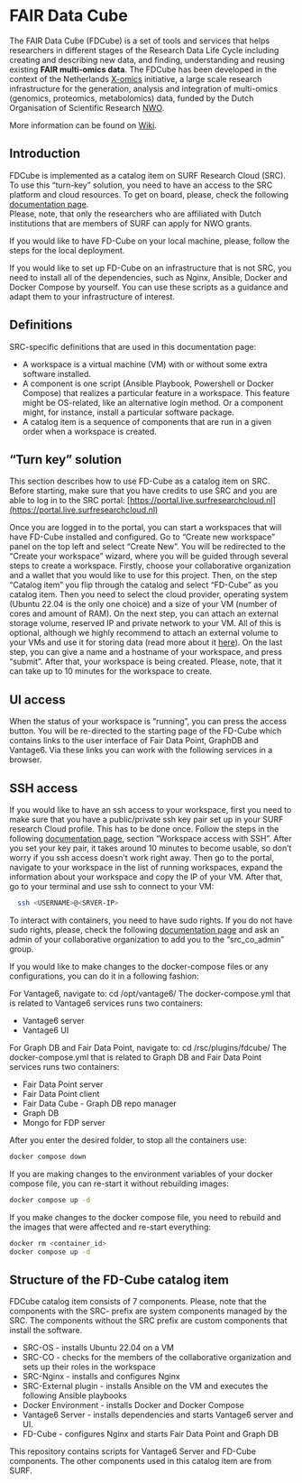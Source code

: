 # FAIR Data Cube

The FAIR Data Cube (FDCube) is a set of tools and services that helps researchers in different stages of the Research Data Life Cycle including creating and describing new data, and finding, understanding and reusing existing **FAIR multi-omics data**. The FDCube has been developed in the context of the Netherlands [X-omics](https://x-omics.nl) initiative, a large scale research infrastructure for the generation, analysis and integration of multi-omics (genomics, proteomics, metabolomics) data, funded by the Dutch Organisation of Scientific Research [NWO](https://onderzoeksfaciliteiten.nl/).

More information can be found on [Wiki](https://github.com/Xomics/FAIRDataCube/wiki).


## Introduction

FDCube is implemented as a catalog item on SURF Research Cloud (SRC). To use this “turn-key” solution, you need to have an access to the SRC platform and cloud resources. To get on board, please, check the following [documentation page](https://servicedesk.surf.nl/wiki/display/WIKI/Get+a+budget+for+Research+Cloud).  
Please, note, that only the researchers who are affiliated with Dutch institutions that are members of SURF can apply for NWO grants.  

If you would like to have FD-Cube on your local machine, please, follow the steps for the local deployment.

If you would like to set up FD-Cube on an infrastructure that is not SRC, you need to install all of the dependencies, such as Nginx, Ansible, Docker and Docker Compose by yourself. You can use these scripts as a guidance and adapt them to your infrastructure of interest. 

## Definitions
SRC-specific definitions that are used in this documentation page: 

- A workspace is a virtual machine (VM) with or without some extra software installed.
- A component is one script (Ansible Playbook, Powershell or Docker Compose) that realizes a particular feature in a workspace. This feature might be OS-related, like an alternative login method. Or a component might, for instance, install a particular software package.
- A catalog item is a sequence of components that are run in a given order when a workspace is created.

## “Turn key” solution
This section describes how to use FD-Cube as a catalog item on SRC. Before starting, make sure that you have credits to use SRC and you are able to log in to the SRC portal: [https://portal.live.surfresearchcloud.nl](https://portal.live.surfresearchcloud.nl)

Once you are logged in to the portal, you can start a workspaces that will have FD-Cube installed and configured. Go to “Create new workspace” panel on the top left and select “Create New”. You will be redirected to the “Create your workspace” wizard, where you will be guided through several steps to create a workspace. 
Firstly, choose your collaborative organization and a wallet that you would like to use for this project. Then, on the step “Catalog item” you flip through the catalog and select “FD-Cube” as you catalog item. Then you need to select the cloud provider, operating system (Ubuntu 22.04 is the only one choice) and a size of your VM (number of cores and amount of RAM). 
On the next step, you can attach an external storage volume, reserved IP and private network to your VM. All of this is optional, although we highly recommend to attach an external volume to your VMs and use it for storing data (read more about it [here](https://servicedesk.surf.nl/wiki/display/WIKI/External+storage+volumes)). 
On the last step, you can give a name and a hostname of your workspace, and press “submit”. 
After that, your workspace is being created. Please, note, that it can take up to 10 minutes for the workspace to create.

## UI access
When the status of your workspace is “running”, you can press the access button. You will be re-directed to the starting page of the FD-Cube which contains links to the user interface of Fair Data Point, GraphDB and Vantage6. Via these links you can work with the following services in a browser.

## SSH access
If you would like to have an ssh access to your workspace, first you need to make sure that you have a public/private ssh key pair set up in your SURF research Cloud profile. 
This has to be done once. Follow the steps in the following [documentation page](https://servicedesk.surf.nl/wiki/display/WIKI/Log+in+to+your+workspace), section “Workspace access with SSH”. After you set your key pair, it takes around 10 minutes to become usable, so don’t worry if you ssh access doesn’t work right away. 
Then go to the portal, navigate to your workspace in the list of running workspaces, expand the information about your workspace and copy the IP of your VM. After that, go to your terminal and use ssh to connect to your VM: 

```sh
  ssh <USERNAME>@<SRVER-IP>
```


To interact with containers, you need to have sudo rights. If you do not have sudo rights, please, check the following [documentation page](https://servicedesk.surf.nl/wiki/display/WIKI/Flag+a+CO-member+as+SRC+administrator) and ask an admin of your collaborative organization to add you to the “src_co_admin” group. 

If you would like to make changes to the docker-compose files or any configurations, you can do it in a following fashion:

For Vantage6, navigate to: cd /opt/vantage6/ 
The docker-compose.yml that is related to Vantage6 services runs two containers: 
- Vantage6 server
- Vantage6 UI

For Graph DB and Fair Data Point, navigate to: cd /rsc/plugins/fdcube/
The docker-compose.yml that is related to Graph DB and Fair Data Point services runs two containers: 
- Fair Data Point server
- Fair Data Point client
- Fair Data Cube - Graph DB repo manager
- Graph DB
- Mongo for FDP server
<!--
- Cde-box-daemon
- Yarrrml parser
- Rdfizer
-->

After you enter the desired folder, to stop all the containers use: 
```sh
docker compose down
```

If you are making changes to the environment variables of your docker compose file, you can re-start it without rebuilding images: 
```sh
docker compose up -d 
```

If you make changes to the docker compose file, you need to rebuild and the images that were affected and re-start everything: 
```sh
docker rm <container_id>
docker compose up -d
```

## Structure of the FD-Cube catalog item

FDCube catalog item consists of 7 components. Please, note that the components with the SRC- prefix are system components managed by the SRC. The components without the SRC prefix are custom components that install the software. 

- SRC-OS - installs Ubuntu 22.04 on a VM
- SRC-CO - checks for the members of the collaborative organization and sets up their roles in the workspace
- SRC-Nginx - installs and configures Nginx 
- SRC-External plugin - installs Ansible on the VM and executes the following Ansible playbooks
- Docker Environment - installs Docker and Docker Compose
- Vantage6 Server - installs dependencies and starts Vantage6 server and UI.
- FD-Cube - configures Nginx and starts Fair Data Point and Graph DB

This repository contains scripts for Vantage6 Server and FD-Cube components. The other components used in this catalog item are from SURF.  



